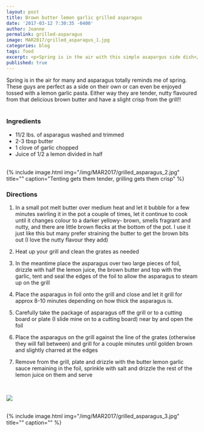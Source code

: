 ```yaml
---
layout: post
title: Brown butter lemon garlic grilled asparagus
date: '2017-03-12 7:30:35 -0400'
author: Joanne
permalink: grilled-asparagus
image: MAR2017/grilled_asparagus_1.jpg
categories: blog
tags: food
excerpt: <p>Spring is in the air with this simple asapargus side dish</p>
published: true
---
```


Spring is in the air for many and asparagus totally reminds me of spring.  These guys are perfect as a side on their own or can even be enjoyed tossed with a lemon garlic pasta. Either way they are tender, nutty flavoured from that delicious brown butter and have a slight crisp from the grill!!
<br>
<br>

### Ingredients

* 11/2 lbs. of asparagus washed and trimmed
* 2-3 tbsp butter
* 1 clove of garlic chopped
* Juice of 1/2 a lemon divided in half
<br>
{% include image.html
            img="/img/MAR2017/grilled_asparagus_2.jpg"
            title=""
            caption="Tenting gets them tender, grilling gets them crisp" %}

### Directions

1. In a small pot melt butter over medium heat and let it bubble for a few minutes swirling it in the pot a couple of times, let it continue to cook until it changes colour to a darker yellowy- brown, smells fragrant and nutty, and there are little brown flecks at the bottom of the pot. I use it just like this but many prefer straining the butter to get the brown bits out  (I love the nutty flavour they add)

1. Heat up your grill and clean the grates as needed

1. In the meantime place the asparagus over two large pieces of foil, drizzle with half the lemon juice, the brown butter and top with the garlic, tent and seal the edges of the foil to allow the asparagus to steam up on the grill

1. Place the asparagus in foil onto the grill and close and let it grill for approx 8-10 minutes depending on how thick the asparagus is.

1. Carefully take the package of asparagus off the grill or to a cutting board or plate (I slide mine on to a cutting board) near by and open the foil

1. Place the asparagus on the grill against the line of the grates (otherwise they will fall between) and grill for a couple minutes until golden brown and slightly charred at the edges

1. Remove from the grill, plate and drizzle with the butter lemon garlic sauce remaining in  the foil, sprinkle with salt and drizzle the rest of the lemon juice on them and serve

<br>
<p class="apple__news__logo"><a href="https://apple.news/TKVtoVhGUQSuiufA4bqI-gg"><img src="{{ basesite.url }}/img/apple_news.svg" /></a></p>


<br>
{% include image.html
            img="/img/MAR2017/grilled_asparagus_3.jpg"
            title=""
            caption="" %}
